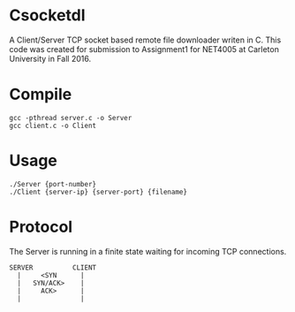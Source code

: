 # Csocketdl
A Client/Server TCP socket based remote file downloader writen in C. This code was created for submission to Assignment1 for NET4005 at Carleton University in Fall 2016.

# Compile
    gcc -pthread server.c -o Server
    gcc client.c -o Client

# Usage

    ./Server {port-number}
    ./Client {server-ip} {server-port} {filename}

# Protocol

The Server is running in a finite state waiting for incoming TCP connections.

    SERVER          CLIENT
      |     <SYN      |
      |   SYN/ACK>    |
      |     ACK>      |
      |               |
